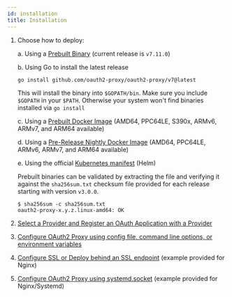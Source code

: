 ```yaml
---
id: installation
title: Installation
---
```


1. Choose how to deploy:

    a. Using a [Prebuilt Binary](https://github.com/oauth2-proxy/oauth2-proxy/releases) (current release is `v7.11.0`)

    b. Using Go to install the latest release

    ```bash
    go install github.com/oauth2-proxy/oauth2-proxy/v7@latest
    ```

    This will install the binary into `$GOPATH/bin`. Make sure you include `$GOPATH` in your `$PATH`. Otherwise your system won't find binaries installed via `go install`

    c. Using a [Prebuilt Docker Image](https://quay.io/oauth2-proxy/oauth2-proxy) (AMD64, PPC64LE, S390x, ARMv6, ARMv7, and ARM64 available)

    d. Using a [Pre-Release Nightly Docker Image](https://quay.io/oauth2-proxy/oauth2-proxy-nightly) (AMD64, PPC64LE, ARMv6, ARMv7, and ARM64 available)

    e. Using the official [Kubernetes manifest](https://github.com/oauth2-proxy/manifests) (Helm)

    Prebuilt binaries can be validated by extracting the file and verifying it against the `sha256sum.txt` checksum file provided for each release starting with version `v3.0.0`.

    ```
    $ sha256sum -c sha256sum.txt
    oauth2-proxy-x.y.z.linux-amd64: OK
    ```

2. [Select a Provider and Register an OAuth Application with a Provider](configuration/providers/index.md)
3. [Configure OAuth2 Proxy using config file, command line options, or environment variables](configuration/overview.md)
4. [Configure SSL or Deploy behind an SSL endpoint](configuration/tls.md) (example provided for Nginx)
5. [Configure OAuth2 Proxy using systemd.socket](configuration/systemd_socket.md) (example provided for Nginx/Systemd)
